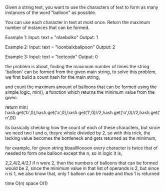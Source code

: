 Given a string text, you want to use the characters of text to form as many instances of the word "balloon" as possible.

You can use each character in text at most once. Return the maximum number of instances that can be formed.

Example 1:
Input: text = "nlaebolko"
Output: 1

Example 2:
Input: text = "loonbalxballpoon"
Output: 2

Example 3:
Input: text = "leetcode"
Output: 0

the problem is about, finding the maximum number of times the string 'balloon' can be formed from the given main string,
to solve this problem,
we first build a count hash for the main string,

and count the maximum amount of balloons that can be formed using the simple logic,
min(), a function which returns the minimum value from the given.

return min( hash.get('b',0),hash.get('a',0),hash.get('l',0)//2,hash.get('o',0)//2,hash.get('n',0))

its basically checking how the count of each of these characters, but since we need two l and o, theyre whole divivded by 2,
so with this trick, the lacking value becomes the bottleneck and gets returned as the minimum,

for example,
for given string bbaalllloooon
every character is twice that of needed to form one balloon except the n,
so in logic it is,

2,2,4/2,4/2,1
if n were 2, then the numbers of balloons that can be formed would be 2, since the minimum value in that list of operands is 2,
but since n is 1, we also know that, only 1 balloon can be made and thus 1 is returned

time O(n)
space O(1)
